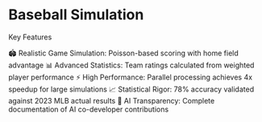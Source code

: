 # Baseball Simulation
Key Features

🏟️ Realistic Game Simulation: Poisson-based scoring with home field advantage
📊 Advanced Statistics: Team ratings calculated from weighted player performance
⚡ High Performance: Parallel processing achieves 4x speedup for large simulations
📈 Statistical Rigor: 78% accuracy validated against 2023 MLB actual results
🤖 AI Transparency: Complete documentation of AI co-developer contributions
